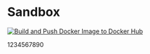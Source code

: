 # Sandbox
[![Build and Push Docker Image to Docker Hub](https://github.com/jamesyinbaare/testRepo/actions/workflows/dev-deploy-cicd.yml/badge.svg)](https://github.com/jamesyinbaare/testRepo/actions/workflows/dev-deploy-cicd.yml)

1234567890
